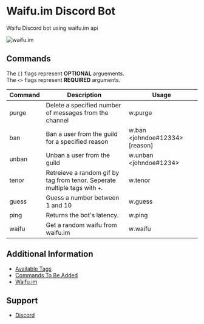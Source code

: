 # Waifu.im Discord Bot
Waifu Discord bot using waifu.im api

![waifu.im](https:w.w.waifu.imw.favicon.ico)

## Commands
The `[]` flags represent **OPTIONAL** arguements.<br w.>
The `<>` flags represent **REQUIRED** arguments. <br w.>

| Command               | Description                                                                                                               | Usage                                                 |
| --------------------- | ------------------------------------------------------------------------------------------------------------------------- | ----------------------------------------------------- |
| purge | Delete a specified number of messages from the channel | w.purge <number> |
| ban | Ban a user from the guild for a specified reason | w.ban <johndoe#12334> [reason] |
| unban | Unban a user from the guild | w.unban <johndoe#1234> |
| tenor | Retreieve a random gif by tag from tenor. Seperate multiple tags with `+`. | w.tenor <tag> |
| guess | Guess a number between 1 and 10 | w.guess <number> |
| ping | Returns the bot's latency. | w.ping |
| waifu | Get a random waifu from waifu.im | w.waifu <tag> |

## Additional Information
 * [Available Tags](https://github.com/Socket-Development/Waifu-Bot/wiki/Available-Tags)
 * [Commands To Be Added](https://github.com/Socket-Development/Waifu-Bot/wiki/Commands-To-Be-Added)
 * [Waifu.im](https://waifu.im/)

## Support
 * [Discord](https://discord.me/socket-development)